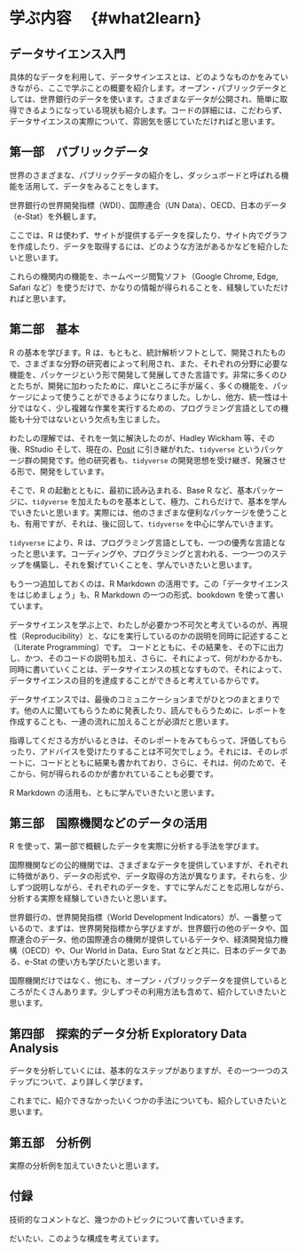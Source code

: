 # 学ぶ内容　 {#what2learn}

## データサイエンス入門

具体的なデータを利用して、データサインエスとは、どのようなものかをみていきながら、ここで学ぶことの概要を紹介します。オープン・パブリックデータとしては、世界銀行のデータを使います。さまざまなデータが公開され、簡単に取得できるようになっている現状も紹介します。コードの詳細には、こだわらず、データサイエンスの実際について、雰囲気を感じていただければと思います。

## 第一部　パブリックデータ

世界のさまざまな、パブリックデータの紹介をし、ダッシュボードと呼ばれる機能を活用して、データをみることをします。

世界銀行の世界開発指標（WDI）、国際連合（UN Data）、OECD、日本のデータ（e-Stat）を外観します。

ここでは、R は使わず、サイトが提供するデータを探したり、サイト内でグラフを作成したり、データを取得するには、どのような方法があるかなどを紹介したいと思います。

これらの機関内の機能を、ホームページ閲覧ソフト（Google Chrome, Edge, Safari など）を使うだけで、かなりの情報が得られることを、経験していただければと思います。

## 第二部　基本

R の基本を学びます。R は、もともと、統計解析ソフトとして、開発されたもので、さまざまな分野の研究者によって利用され、また、それぞれの分野に必要な機能を、パッケージという形で開発して発展してきた言語です。非常に多くのひとたちが、開発に加わったために、痒いところに手が届く、多くの機能を、パッケージによって使うことができるようになりました。しかし、他方、統一性は十分ではなく、少し複雑な作業を実行するための、プログラミング言語としての機能も十分ではないという欠点も生じました。

わたしの理解では、それを一気に解決したのが、Hadley Wickham 等、その後、RStudio そして、現在の、[Posit](https://posit.co) に引き継がれた、`tidyverse` というパッケージ群の開発です。他の研究者も、`tidyverse` の開発思想を受け継ぎ、発展させる形で、開発をしています。

そこで、R の起動とともに、最初に読み込まれる、Base R など、基本パッケージに、`tidyverse` を加えたものを基本として、極力、これらだけで、基本を学んでいきたいと思います。実際には、他のさまざまな便利なパッケージを使うことも、有用ですが、それは、後に回して、`tidyverse` を中心に学んでいきます。

`tidyverse` により、R は、プログラミング言語としても、一つの優秀な言語となったと思います。コーディングや、プログラミングと言われる、一つ一つのステップを構築し、それを繋げていくことを、学んでいきたいと思います。

もう一つ追加しておくのは、R Markdown の活用です。この「データサイエンスをはじめましょう」も、R Markdown の一つの形式、bookdown を使って書いています。

データサイエンスを学ぶ上で、わたしが必要かつ不可欠と考えているのが、再現性（Reproducibility）と、なにを実行しているのかの説明を同時に記述すること（Literate Programming）です。 コードとともに、その結果を、その下に出力し、かつ、そのコードの説明も加え、さらに、それによって、何がわかるかも、同時に書いていくことは、データサイエンスの核となすもので、それによって、データサイエンスの目的を達成することができると考えているからです。

データサイエンスでは、最後のコミュニケーションまでがひとつのまとまりです。他の人に聞いてもらうために発表したり、読んでもらうために、レポートを作成することも、一連の流れに加えることが必須だと思います。

指導してくださる方がいるときは、そのレポートをみてもらって、評価してもらったり、アドバイスを受けたりすることは不可欠でしょう。それには、そのレポートに、コードとともに結果も書かれており、さらに、それは、何のためで、そこから、何が得られるのかが書かれていることも必要です。

R Markdown の活用も、ともに学んでいきたいと思います。

## 第三部　国際機関などのデータの活用

R を使って、第一部で概観したデータを実際に分析する手法を学びます。

国際機関などの公的機関では、さまざまなデータを提供していますが、それぞれに特徴があり、データの形式や、データ取得の方法が異なります。それらを、少しずつ説明しながら、それぞれのデータを、すでに学んだことを応用しながら、分析する実際を経験していきたいと思います。

世界銀行の、世界開発指標（World Development Indicators）が、一番整っているので、まずは、世界開発指標から学びますが、世界銀行の他のデータや、国際連合のデータ、他の国際連合の機関が提供しているデータや、経済開発協力機構（OECD）や、Our World in Data、Euro Stat などと共に、日本のデータである、e-Stat の使い方も学びたいと思います。

国際機関だけではなく、他にも、オープン・パブリックデータを提供しているところがたくさんあります。少しずつその利用方法も含めて、紹介していきたいと思います。

## 第四部　探索的データ分析 Exploratory Data Analysis

データを分析していくには、基本的なステップがありますが、その一つ一つのステップについて、より詳しく学びます。

これまでに、紹介できなかったいくつかの手法についても、紹介していきたいと思います。

## 第五部　分析例

実際の分析例を加えていきたいと思います。

## 付録

技術的なコメントなど、幾つかのトピックについて書いていきます。

だいたい、このような構成を考えています。
